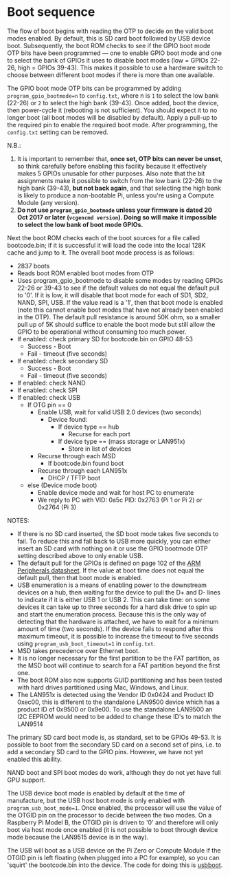# Boot sequence

The flow of boot begins with reading the OTP to decide on the valid boot modes enabled. By default, this is SD card boot followed by USB device boot. Subsequently, the boot ROM checks to see if the GPIO boot mode OTP bits have been programmed — one to enable GPIO boot mode and one to select the bank of GPIOs it uses to disable boot modes (low = GPIOs 22-26, high = GPIOs 39-43). This makes it possible to use a hardware switch to choose between different boot modes if there is more than one available.

The GPIO boot mode OTP bits can be programmed by adding `program_gpio_bootmode=n` to `config.txt`, where n is `1` to select the low bank (22-26) or `2` to select the high bank (39-43). Once added, boot the device, then power-cycle it (rebooting is not sufficient). You should expect it to no longer boot (all boot modes will be disabled by default). Apply a pull-up to the required pin to enable the required boot mode. After programming, the `config.txt` setting can be removed.

N.B.:
1. It is important to remember that, **once set, OTP bits can never be unset**, so think carefully before enabling this facility because it effectively makes 5 GPIOs unusable for other purposes. Also note that the bit assignments make it possible to switch from the low bank (22-26) to the high bank (39-43), **but not back again**, and that selecting the high bank is likely to produce a non-bootable Pi, unless you're using a Compute Module (any version).
2. **Do not use `program_gpio_bootmode` unless your firmware is dated 20 Oct 2017 or later (`vcgencmd version`). Doing so will make it impossible to select the low bank of boot mode GPIOs.**

Next the boot ROM checks each of the boot sources for a file called bootcode.bin; if it is successful it will load the code into the local 128K cache and jump to it. The overall boot mode process is as follows:

* 2837 boots
* Reads boot ROM enabled boot modes from OTP
* Uses program_gpio_bootmode to disable some modes by reading GPIOs 22-26 or 39-43 to see if the default values do not equal the default pull to '0'. If it is low, it will disable that boot mode for each of SD1, SD2, NAND, SPI, USB. If the value read is a '1', then that boot mode is enabled (note this cannot enable boot modes that have not already been enabled in the OTP). The default pull resistance is around 50K ohm, so a smaller pull up of 5K should suffice to enable the boot mode but still allow the GPIO to be operational without consuming too much power.
* If enabled: check primary SD for bootcode.bin on GPIO 48-53
  * Success - Boot
  * Fail - timeout (five seconds)
* If enabled: check secondary SD
  * Success - Boot
  * Fail - timeout (five seconds)
* If enabled: check NAND
* If enabled: check SPI
* If enabled: check USB
  * If OTG pin == 0 
    * Enable USB, wait for valid USB 2.0 devices (two seconds)
      * Device found:
        * If device type == hub
          * Recurse for each port
        * If device type == (mass storage or LAN951x)
          * Store in list of devices
    * Recurse through each MSD
      * If bootcode.bin found boot
    * Recurse through each LAN951x
      * DHCP / TFTP boot
  * else (Device mode boot)
    * Enable device mode and wait for host PC to enumerate
    * We reply to PC with VID: 0a5c PID: 0x2763 (Pi 1 or Pi 2) or 0x2764 (Pi 3)

NOTES: 

* If there is no SD card inserted, the SD boot mode takes five seconds to fail. To reduce this and fall back to USB more quickly, you can either insert an SD card with nothing on it or use the GPIO bootmode OTP setting described above to only enable USB.
* The default pull for the GPIOs is defined on page 102 of the [ARM Peripherals datasheet](../bcm2835/BCM2835-ARM-Peripherals.pdf). If the value at boot time does not equal the default pull, then that boot mode is enabled.
* USB enumeration is a means of enabling power to the downstream devices on a hub, then waiting for the device to pull the D+ and D- lines to indicate if it is either USB 1 or USB 2. This can take time: on some devices it can take up to three seconds for a hard disk drive to spin up and start the enumeration process. Because this is the only way of detecting that the hardware is attached, we have to wait for a minimum amount of time (two seconds). If the device fails to respond after this maximum timeout, it is possible to increase the timeout to five seconds using `program_usb_boot_timeout=1` in `config.txt`.
* MSD takes precedence over Ethernet boot.
* It is no longer necessary for the first partition to be the FAT partition, as the MSD boot will continue to search for a FAT partition beyond the first one.
* The boot ROM also now supports GUID partitioning and has been tested with hard drives partitioned using Mac, Windows, and Linux.
* The LAN951x is detected using the Vendor ID 0x0424 and Product ID 0xec00, this is different to the standalone LAN9500 device which has a product ID of 0x9500 or 0x9e00.  To use the standalone LAN9500 an I2C EEPROM would need to be added to change these ID's to match the LAN9514

The primary SD card boot mode is, as standard, set to be GPIOs 49-53. It is possible to boot from the secondary SD card on a second set of pins, i.e. to add a secondary SD card to the GPIO pins. However, we have not yet enabled this ability.

NAND boot and SPI boot modes do work, although they do not yet have full GPU support.

The USB device boot mode is enabled by default at the time of manufacture, but the USB host boot mode is only enabled with `program_usb_boot_mode=1`. Once enabled, the processor will use the value of the OTGID pin on the processor to decide between the two modes. On a Raspberry Pi Model B, the OTGID pin is driven to '0' and therefore will only boot via host mode once enabled (it is not possible to boot through device mode because the LAN9515 device is in the way).

The USB will boot as a USB device on the Pi Zero or Compute Module if the OTGID pin is left floating (when plugged into a PC for example), so you can 'squirt' the bootcode.bin into the device. The code for doing this is [usbboot](https://github.com/raspberrypi/usbboot).

